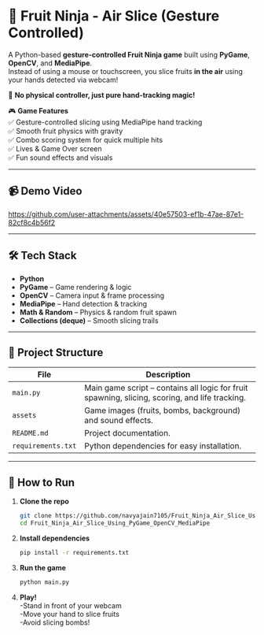 # 🍉 Fruit Ninja - Air Slice (Gesture Controlled)

A Python-based **gesture-controlled Fruit Ninja game** built using **PyGame**, **OpenCV**, and **MediaPipe**.  
Instead of using a mouse or touchscreen, you slice fruits **in the air** using your hands detected via webcam!  

🎯 **No physical controller, just pure hand-tracking magic!**  

🎮 **Game Features**<br>
✅ Gesture-controlled slicing using MediaPipe hand tracking<br>
✅ Smooth fruit physics with gravity<br>
✅ Combo scoring system for quick multiple hits<br>
✅ Lives & Game Over screen<br>
✅ Fun sound effects and visuals<br>

---

## 📹 Demo Video

https://github.com/user-attachments/assets/40e57503-ef1b-47ae-87e1-82cf8c4b56f2



---

## 🛠 Tech Stack
- **Python**
- **PyGame** – Game rendering & logic  
- **OpenCV** – Camera input & frame processing  
- **MediaPipe** – Hand detection & tracking  
- **Math & Random** – Physics & random fruit spawn  
- **Collections (deque)** – Smooth slicing trails

---

## 📂 Project Structure
| File | Description |
|------|-------------|
| `main.py` | Main game script – contains all logic for fruit spawning, slicing, scoring, and life tracking. |
| `assets` | Game images (fruits, bombs, background) and sound effects. |
| `README.md` | Project documentation. |
| `requirements.txt` | Python dependencies for easy installation. |

---

## 🚀 How to Run
1. **Clone the repo**
   ```bash
   git clone https://github.com/navyajain7105/Fruit_Ninja_Air_Slice_Using_PyGame_OpenCV_MediaPipe.git
   cd Fruit_Ninja_Air_Slice_Using_PyGame_OpenCV_MediaPipe

2. **Install dependencies**
    ```bash
    pip install -r requirements.txt

3. **Run the game**
   ```bash
   python main.py

4. **Play!**<br>
    -Stand in front of your webcam<br>
    -Move your hand to slice fruits<br>
    -Avoid slicing bombs!<br>
